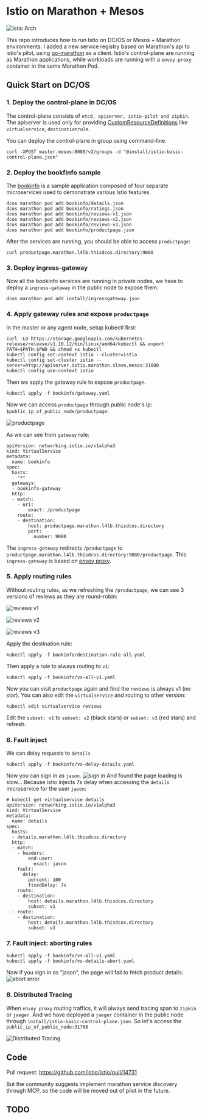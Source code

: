 # Istio on Marathon + Mesos

![Istio Arch](./istio-arch.svg)

This repo introduces how to run Istio on DC/OS or Mesos + Marathon environments. I added a new service registry based on Marathon's api to istio's pilot, using [go-marathon](https://github.com/gambol99/go-marathon) as a client. Istio's control-plane are running as Marathon applications, while workloads are running with a `envoy-proxy` container in the same Marathon Pod.

## Quick Start on DC/OS

### 1. Deploy the control-plane in DC/OS

The control-plane consists of `etcd, apiserver, istio-pilot and zipkin`. The apiserver is used only for providing [CustomResourceDefinitions](https://kubernetes.io/docs/concepts/extend-kubernetes/api-extension/custom-resources/#customresourcedefinitions) like `virtualservice`, `destinationrule`.

You can deploy the control-plane in group using command-line.
```
curl -XPOST master.mesos:8080/v2/groups -d "@install/istio-basic-control-plane.json"
```

### 2. Deploy the bookfinfo sample

The [bookinfo](https://istio.io/docs/examples/bookinfo/) is a sample application composed of four separate microservices used to demonstrate various Istio features.

```
dcos marathon pod add bookinfo/details.json
dcos marathon pod add bookinfo/ratings.json
dcos marathon pod add bookinfo/reviews-v1.json
dcos marathon pod add bookinfo/reviews-v2.json
dcos marathon pod add bookinfo/reviews-v3.json
dcos marathon pod add bookinfo/productpage.json
```
After the services are running, you should be able to access `productpage`:
```
curl productpage.marathon.l4lb.thisdcos.directory:9080
```

### 3. Deploy ingress-gateway

Now all the bookinfo services are running in private nodes, we have to deploy a `ingress-gateway` in the public node to expose them.
```
dcos marathon pod add install/ingressgateway.json
```

### 4. Apply gateway rules and expose `productpage`

In the master or any agent node, setup kubectl first:
```
curl -LO https://storage.googleapis.com/kubernetes-release/release/v1.10.12/bin/linux/amd64/kubectl && export PATH=$PATH:$PWD && chmod +x kubectl
kubectl config set-context istio --cluster=istio
kubectl config set-cluster istio --server=http://apiserver.istio.marathon.slave.mesos:31080
kubectl config use-context istio
```
Then we apply the gateway rule to expose `productpage`.
```
kubectl apply -f bookinfo/gateway.yaml
```
Now we can access `productpage` through public node's ip: `$public_ip_of_public_node/productpage`:

![productpage](img/productpage-public-node.png)

As we can see from `gateway` rule:
```
apiVersion: networking.istio.io/v1alpha3
kind: VirtualService
metadata:
  name: bookinfo
spec:
  hosts:
  - "*"
  gateways:
  - bookinfo-gateway
  http:
  - match:
    - uri:
        exact: /productpage
    route:
    - destination:
        host: productpage.marathon.l4lb.thisdcos.directory
        port:
          number: 9080
```
The `ingress-gateway` redirects `/productpage` to `productpage.marathon.l4lb.thisdcos.directory:9080/productpage`. This `ingress-gateway` is based on [envoy proxy](https://www.envoyproxy.io).


### 5. Apply routing rules

Without routing rules, as we refreshing the `/productpage`, we can see 3 versions of reviews as they are round-robin:

![reviews v1](img/reviews-v1.png "reviews-v1")

![reviews v2](img/reviews-v2.png "reviews-v2")

![reviews v3](img/reviews-v3.png "reviews-v3")

Apply the destination rule:
```
kubectl apply -f bookinfo/destination-rule-all.yaml
```
Then apply a rule to always routing to `v1`:
```
kubectl apply -f bookinfo/vs-all-v1.yaml
```
Now you can visit `productpage` again and find the `reviews` is always v1 (no star).
You can also edit the `virtualservice` and routing to other version:
```
kubectl edit virtualservice reviews
```
Edit the `subset: v1` to `subset: v2` (black stars) or `subset: v3` (red stars) and refresh.

### 6. Fault inject

We can delay requests to `details`
```
kubectl apply -f bookinfo/vs-delay-details.yaml
```
Now you can sign in as `jason`.
![sign in](./img/sign-in.png)
And found the page loading is slow... Because istio injects 7s delay when accessing the `details` microservice for the user `jason`:

```
# kubectl get virtualservice details
apiVersion: networking.istio.io/v1alpha3
kind: VirtualService
metadata:
  name: details
spec:
  hosts:
  - details.marathon.l4lb.thisdcos.directory
  http:
  - match:
    - headers:
        end-user:
          exact: jason
    fault:
      delay:
        percent: 100
        fixedDelay: 7s
    route:
    - destination:
        host: details.marathon.l4lb.thisdcos.directory
        subset: v1
  - route:
    - destination:
        host: details.marathon.l4lb.thisdcos.directory
        subset: v1
```

### 7. Fault inject: aborting rules

```
kubectl apply -f bookinfo/vs-all-v1.yaml
kubectl apply -f bookinfo/vs-details-abort.yaml
```
Now if you sign in as "jason", the page will fail to fetch product details:
![abort error](./img/abort-error.png)


### 8. Distributed Tracing

When `envoy proxy` routing traffics, it will always send tracing span to `zipkin` or `jaeger`. And we have deployed a `jaeger` container in the public node through `install/istio-basic-control-plane.json`. So let's access the `public_ip_of_public_node:31768`

![Distributed Tracing](./img/jaeger.png)

## Code
Pull request: https://github.com/istio/istio/pull/14731

But the community suggests implement marathon service discovery through MCP, so the code will be moved out of pilot in the future.

## TODO
